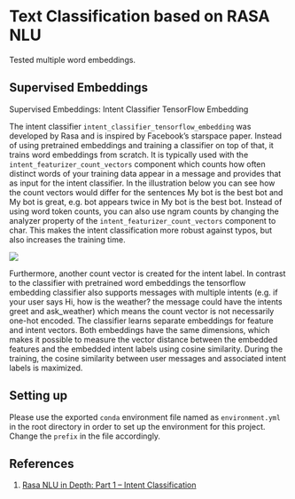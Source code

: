 # Text Classification based on RASA NLU

Tested multiple word embeddings.

## Supervised Embeddings

Supervised Embeddings: Intent Classifier TensorFlow Embedding

The intent classifier `intent_classifier_tensorflow_embedding` was developed by Rasa and is inspired by Facebook’s starspace paper. Instead of using pretrained embeddings and training a classifier on top of that, it trains word embeddings from scratch. It is typically used with the `intent_featurizer_count_vectors` component which counts how often distinct words of your training data appear in a message and provides that as input for the intent classifier. In the illustration below you can see how the count vectors would differ for the sentences My bot is the best bot and My bot is great, e.g. bot appears twice in My bot is the best bot. Instead of using word token counts, you can also use ngram counts by changing the analyzer property of the `intent_featurizer_count_vectors` component to char. This makes the intent classification more robust against typos, but also increases the training time.

<img src="https://blog.rasa.com/content/images/2019/02/image.png" >

Furthermore, another count vector is created for the intent label. In contrast to the classifier with pretrained word embeddings the tensorflow embedding classifier also supports messages with multiple intents (e.g. if your user says Hi, how is the weather? the message could have the intents greet and ask_weather) which means the count vector is not necessarily one-hot encoded. The classifier learns separate embeddings for feature and intent vectors. Both embeddings have the same dimensions, which makes it possible to measure the vector distance between the embedded features and the embedded intent labels using cosine similarity. During the training, the cosine similarity between user messages and associated intent labels is maximized.

## Setting up

Please use the exported `conda` environment file named as `environment.yml` in the root directory in order to set up the environment for this project. Change the `prefix` in the file accordingly.

## References

1. [Rasa NLU in Depth: Part 1 – Intent Classification](https://blog.rasa.com/rasa-nlu-in-depth-part-1-intent-classification/)